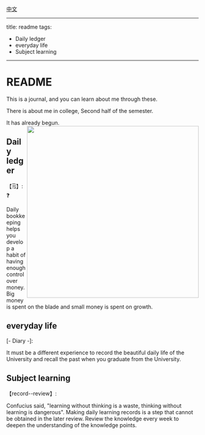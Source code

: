 [中文](https://github.com/NacJackson/NacJackson/blob/main/readme(zh).md)

---

title: readme
tags:

  - Daily ledger
  - everyday life
  - Subject learning

---



# README

This is a journal, and you can learn about me through these.

There is about me in college, Second half of the semester.

It has already begun.
<img align="right" width="450" src="https://github-readme-stats.vercel.app/api?username=NacJackson&show_icons=true&icon_color=0078e7&title_color=0078e7&include_all_commits=true"/>

## Daily ledger

【:spiral_notepad:】::question:

Daily bookkeeping helps you develop a habit of having enough control over money. Big money is spent on the blade and small money is spent on growth.

## everyday life

[- Diary -]:

It must be a different experience to record the beautiful daily life of the University and recall the past when you graduate from the University.

## Subject learning

【record--review】:

Confucius said, "learning without thinking is a waste, thinking without learning is dangerous". Making daily learning records is a step that cannot be obtained in the later review. Review the knowledge every week to deepen the understanding of the knowledge points.





